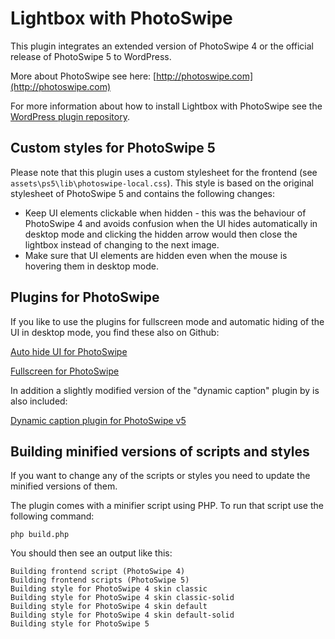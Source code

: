 # Lightbox with PhotoSwipe

This plugin integrates an extended version of PhotoSwipe 4 or the official release of PhotoSwipe 5 to WordPress.

More about PhotoSwipe see here: [http://photoswipe.com](http://photoswipe.com)

For more information about how to install Lightbox with PhotoSwipe see the [WordPress plugin repository](https://wordpress.org/plugins/lightbox-photoswipe/).

## Custom styles for PhotoSwipe 5

Please note that this plugin uses a custom stylesheet for the frontend (see `assets\ps5\lib\photoswipe-local.css`).
This style is based on the original stylesheet of PhotoSwipe 5 and contains the following changes:


* Keep UI elements clickable when hidden - this was the behaviour of PhotoSwipe 4 and avoids
  confusion when the UI hides automatically in desktop mode and clicking the hidden arrow
  would then close the lightbox instead of changing to the next image.
* Make sure that UI elements are hidden even when the mouse is hovering them in desktop mode.

## Plugins for PhotoSwipe

If you like to use the plugins for fullscreen mode and automatic hiding of the UI in desktop mode, you find these also on Github:

[Auto hide UI for PhotoSwipe](https://github.com/arnowelzel/photoswipe-auto-hide-ui)

[Fullscreen for PhotoSwipe](https://github.com/arnowelzel/photoswipe-fullscreen)

In addition a slightly modified version of the "dynamic caption" plugin by is also included:

[Dynamic caption plugin for PhotoSwipe v5](https://github.com/dimsemenov/photoswipe-dynamic-caption-plugin)

## Building minified versions of scripts and styles

If you want to change any of the scripts or styles you need to update the minified versions of them.

The plugin comes with a minifier script using PHP. To run that script use the following command:

```
php build.php
```

You should then see an output like this:

```
Building frontend script (PhotoSwipe 4)
Building frontend scripts (PhotoSwipe 5)
Building style for PhotoSwipe 4 skin classic
Building style for PhotoSwipe 4 skin classic-solid
Building style for PhotoSwipe 4 skin default
Building style for PhotoSwipe 4 skin default-solid
Building style for PhotoSwipe 5
```
